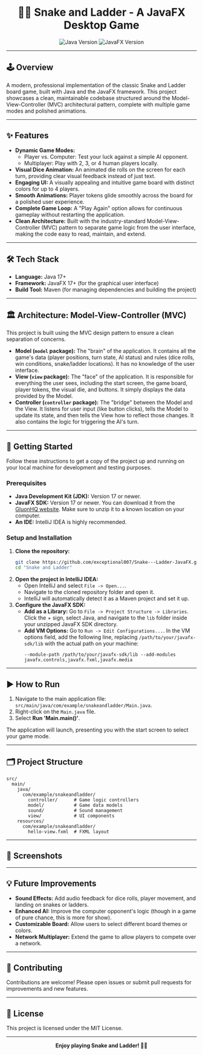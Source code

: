 
<div align="center">
  <h1>🐍🎲 Snake and Ladder - A JavaFX Desktop Game</h1>
  <img src="https://img.shields.io/badge/Java-17%2B-blue" alt="Java Version">
  <img src="https://img.shields.io/badge/JavaFX-17%2B-green" alt="JavaFX Version">
</div>

---

## 🕹️ Overview

A modern, professional implementation of the classic Snake and Ladder board game, built with Java and the JavaFX framework. This project showcases a clean, maintainable codebase structured around the Model-View-Controller (MVC) architectural pattern, complete with multiple game modes and polished animations.

---

## ✨ Features

- **Dynamic Game Modes:**
  - Player vs. Computer: Test your luck against a simple AI opponent.
  - Multiplayer: Play with 2, 3, or 4 human players locally.
- **Visual Dice Animation:** An animated die rolls on the screen for each turn, providing clear visual feedback instead of just text.
- **Engaging UI:** A visually appealing and intuitive game board with distinct colors for up to 4 players.
- **Smooth Animations:** Player tokens glide smoothly across the board for a polished user experience.
- **Complete Game Loop:** A "Play Again" option allows for continuous gameplay without restarting the application.
- **Clean Architecture:** Built with the industry-standard Model-View-Controller (MVC) pattern to separate game logic from the user interface, making the code easy to read, maintain, and extend.

---

## 🛠️ Tech Stack

- **Language:** Java 17+
- **Framework:** JavaFX 17+ (for the graphical user interface)
- **Build Tool:** Maven (for managing dependencies and building the project)

---

## 🏛️ Architecture: Model-View-Controller (MVC)

This project is built using the MVC design pattern to ensure a clean separation of concerns.

- **Model (`model` package):** The "brain" of the application. It contains all the game's data (player positions, turn state, AI status) and rules (dice rolls, win conditions, snake/ladder locations). It has no knowledge of the user interface.
- **View (`view` package):** The "face" of the application. It is responsible for everything the user sees, including the start screen, the game board, player tokens, the visual die, and buttons. It simply displays the data provided by the Model.
- **Controller (`controller` package):** The "bridge" between the Model and the View. It listens for user input (like button clicks), tells the Model to update its state, and then tells the View how to reflect those changes. It also contains the logic for triggering the AI's turn.

---

## 🚀 Getting Started

Follow these instructions to get a copy of the project up and running on your local machine for development and testing purposes.

### Prerequisites

- **Java Development Kit (JDK):** Version 17 or newer.
- **JavaFX SDK:** Version 17 or newer. You can download it from the [GluonHQ website](https://gluonhq.com/products/javafx/). Make sure to unzip it to a known location on your computer.
- **An IDE:** IntelliJ IDEA is highly recommended.

### Setup and Installation

1. **Clone the repository:**
   ```sh
   git clone https://github.com/exceptional007/Snake---Ladder-JavaFX.git
   cd "Snake and Ladder"
   ```
2. **Open the project in IntelliJ IDEA:**
   - Open IntelliJ and select `File -> Open...`.
   - Navigate to the cloned repository folder and open it.
   - IntelliJ will automatically detect it as a Maven project and set it up.
3. **Configure the JavaFX SDK:**
   - **Add as a Library:** Go to `File -> Project Structure -> Libraries`. Click the + sign, select Java, and navigate to the `lib` folder inside your unzipped JavaFX SDK directory.
   - **Add VM Options:** Go to `Run -> Edit Configurations...`. In the VM options field, add the following line, replacing `/path/to/your/javafx-sdk/lib` with the actual path on your machine:
     ```
     --module-path /path/to/your/javafx-sdk/lib --add-modules javafx.controls,javafx.fxml,javafx.media
     ```

---

## ▶️ How to Run

1. Navigate to the main application file: `src/main/java/com/example/snakeandladder/Main.java`.
2. Right-click on the `Main.java` file.
3. Select **Run 'Main.main()'**.

The application will launch, presenting you with the start screen to select your game mode.

---

## 🗂️ Project Structure

```
src/
  main/
    java/
      com/example/snakeandladder/
        controller/      # Game logic controllers
        model/           # Game data models
        sound/           # Sound management
        view/            # UI components
    resources/
      com/example/snakeandladder/
        hello-view.fxml  # FXML layout
```

---

## 📸 Screenshots

<!--
Add screenshots here:
<img src="screenshots/gameplay.png" width="600" alt="Gameplay Screenshot">
-->

---

## 💡 Future Improvements

- **Sound Effects:** Add audio feedback for dice rolls, player movement, and landing on snakes or ladders.
- **Enhanced AI:** Improve the computer opponent's logic (though in a game of pure chance, this is more for show).
- **Customizable Board:** Allow users to select different board themes or colors.
- **Network Multiplayer:** Extend the game to allow players to compete over a network.

---

## 🤝 Contributing

Contributions are welcome! Please open issues or submit pull requests for improvements and new features.

---

## 📄 License

This project is licensed under the MIT License.

---

<div align="center">
  <b>Enjoy playing Snake and Ladder! 🐍🎲</b>
</div>
